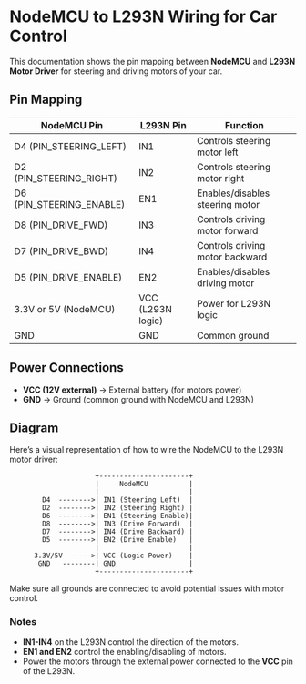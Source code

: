 # NodeMCU to L293N Wiring for Car Control

This documentation shows the pin mapping between **NodeMCU** and **L293N Motor Driver** for steering and driving motors of your car.

## Pin Mapping

| **NodeMCU Pin**          | **L293N Pin**     | **Function**                    |
| ------------------------ | ----------------- | ------------------------------- |
| D4 (PIN_STEERING_LEFT)   | IN1               | Controls steering motor left    |
| D2 (PIN_STEERING_RIGHT)  | IN2               | Controls steering motor right   |
| D6 (PIN_STEERING_ENABLE) | EN1               | Enables/disables steering motor |
| D8 (PIN_DRIVE_FWD)       | IN3               | Controls driving motor forward  |
| D7 (PIN_DRIVE_BWD)       | IN4               | Controls driving motor backward |
| D5 (PIN_DRIVE_ENABLE)    | EN2               | Enables/disables driving motor  |
| 3.3V or 5V (NodeMCU)     | VCC (L293N logic) | Power for L293N logic           |
| GND                      | GND               | Common ground                   |

## Power Connections

- **VCC (12V external)** → External battery (for motors power)
- **GND** → Ground (common ground with NodeMCU and L293N)

## Diagram

Here’s a visual representation of how to wire the NodeMCU to the L293N motor driver:

                         +----------------------+
                         |     NodeMCU          |
                         |                      |
            D4  -------->| IN1 (Steering Left)  |
            D2  -------->| IN2 (Steering Right) |
            D6  -------->| EN1 (Steering Enable)|
            D8  -------->| IN3 (Drive Forward)  |
            D7  -------->| IN4 (Drive Backward) |
            D5  -------->| EN2 (Drive Enable)   |
                         |                      |
          3.3V/5V  ----->| VCC (Logic Power)    |
           GND   --------| GND                  |
                         +----------------------+

Make sure all grounds are connected to avoid potential issues with motor control.

### Notes

- **IN1-IN4** on the L293N control the direction of the motors.
- **EN1 and EN2** control the enabling/disabling of motors.
- Power the motors through the external power connected to the **VCC** pin of the L293N.
